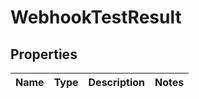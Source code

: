 # WebhookTestResult
## Properties

Name | Type | Description | Notes
------------ | ------------- | ------------- | -------------


